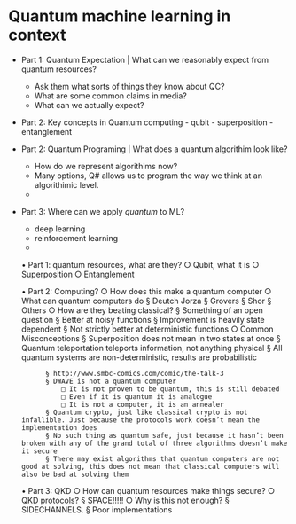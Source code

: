 # Quantum machine learning in context

<!-- In the rush to add the word _quantum_ to everything from batteries to banking, Quantum machine learning has entered the fray. A perfect combination of buzzwords that will get all of the funding....right? In this talk I want to look at quantum algorithms and what actually constitutes programming a quantum computer. With this context, we can look at what machine learning tasks are being explored for possible speedups with quantum computing. -->

- Part 1: Quantum Expectation | What can we reasonably expect from quantum resources?
    - Ask them what sorts of things they know about QC?
    - What are some common claims in media?
    - What can we actually expect?
- Part 2: Key concepts in Quantum computing
        - qubit
        - superposition
        - entanglement
- Part 2: Quantum Programing | What does a quantum algorithim look like?
    - How do we represent algorithims now?
    - Many options, Q# allows us to program the way we think at an algorithimic level. 
    - 
    
- Part 3: Where can we apply _quantum_ to ML?
    - deep learning
    - reinforcement learning
    - 
    
    
    
    
    
    
    
    • Part 1: quantum resources, what are they?
        ○ Qubit, what it is <Whiteboard>
        ○ Superposition <Whiteboard>
        ○ Entanglement <Whiteboard>
        
    • Part 2: Computing?
        ○ How does this make a quantum computer
        ○ What can quantum computers do
            § Deutch Jorza
            § Grovers
            § Shor
            § Others
        ○ How are they beating classical?
            § Something of an open question
            § Better at noisy functions
            § Improvement is heavily state dependent
            § Not strictly better at deterministic functions
        ○ Common Misconceptions
            § Superposition does not mean in two states at once
            § Quantum teleportation teleports information, not anything physical
            § All quantum systems are non-deterministic, results are probabilistic
            
            § http://www.smbc-comics.com/comic/the-talk-3
            § DWAVE is not a quantum computer
                □ It is not proven to be quantum, this is still debated
                □ Even if it is quantum it is analogue
                □ It is not a computer, it is an annealer
            § Quantum crypto, just like classical crypto is not infallible. Just because the protocols work doesn’t mean the implementation does
            § No such thing as quantum safe, just because it hasn’t been broken with any of the grand total of three algorithms doesn’t make it secure
            § There may exist algorithms that quantum computers are not good at solving, this does not mean that classical computers will also be bad at solving them
    
            
    • Part 3: QKD
        ○ How can quantum resources make things secure?
        ○ QKD protocols?
            § SPACE!!!!!
        ○ Why is this not enough?
            § SIDECHANNELS.
            § Poor implementations